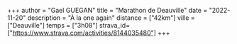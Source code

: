 +++
author = "Gael GUEGAN"
title = "Marathon de Deauville"
date = "2022-11-20"
description = "À la one again"
distance = ["42km"]
ville = ["Deauville"]
temps = ["3h08"]
strava_id=["https://www.strava.com/activities/8144035480"]
+++